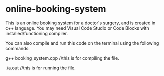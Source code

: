 # online-booking-system

This is an online booking system for a doctor's surgery, and is created in c++ language. 
You may need Visual Code Studio or Code Blocks with installed/functioning compiler.

You can also compile and run this code on the terminal using the following commands:

g++ booking_system.cpp //this is for compiling the file.

./a.out //this is for running the file.
